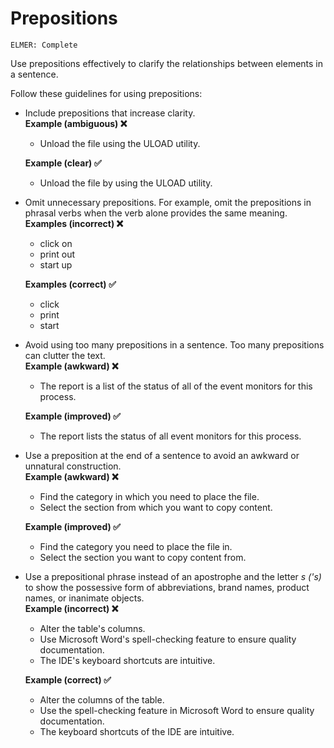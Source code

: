 # Prepositions

<code>ELMER: Complete</code>

Use prepositions effectively to clarify the relationships between elements in a sentence.

Follow these guidelines for using prepositions:  

- Include prepositions that increase clarity.  
  **Example (ambiguous) ❌**
    - Unload the file using the ULOAD utility.

  **Example (clear) ✅**
    - Unload the file by using the ULOAD utility.

- Omit unnecessary prepositions. For example, omit the prepositions in phrasal verbs when the verb alone provides the same meaning.  
  **Examples (incorrect) ❌**
    - click on
    - print out
    - start up

  **Examples (correct) ✅**
    - click
    - print
    - start

- Avoid using too many prepositions in a sentence. Too many prepositions can clutter the text.  
  **Example (awkward) ❌**
    - The report is a list of the status of all of the event monitors for this process.

  **Example (improved) ✅**
    - The report lists the status of all event monitors for this process.

- Use a preposition at the end of a sentence to avoid an awkward or unnatural construction.  
  **Example (awkward) ❌**
    - Find the category in which you need to place the file.
    - Select the section from which you want to copy content.

  **Example (improved) ✅**
    - Find the category you need to place the file in.
    - Select the section you want to copy content from.

- Use a prepositional phrase instead of an apostrophe and the letter *s ('s)* to show the possessive form of abbreviations, brand names, product names, or inanimate objects.  
  **Example (incorrect) ❌**
    - Alter the table's columns.
    - Use Microsoft Word's spell-checking feature to ensure quality documentation.
    - The IDE's keyboard shortcuts are intuitive.

  **Example (correct) ✅**
    - Alter the columns of the table.
    - Use the spell-checking feature in Microsoft Word to ensure quality documentation.
    - The keyboard shortcuts of the IDE are intuitive.
